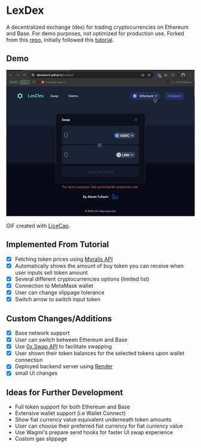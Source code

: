 # LexDex

A decentralized exchange (dex) for trading cryptocurrencies on Ethereum and Base. For demo purposes, not optimized for production use. Forked from this [repo](https://github.com/IAmJaysWay/dexStarter), initially followed this [tutorial](https://www.youtube.com/watch?v=t8U7GRrlYW8).

## Demo
![Demo](docs/LexDex.gif)

GIF created with [LiceCap](http://www.cockos.com/licecap/).

## Implemented From Tutorial

- [x] Fetching token prices using [Moralis API](https://developers.moralis.com/)
- [x] Automatically shows the amount of buy token you can receive when user inputs sell token amount
- [x] Several different cryptocurrencies options (limited list)
- [x] Connection to MetaMask wallet
- [x] User can change slippage tolerance
- [x] Switch arrow to switch input token

## Custom Changes/Additions
- [x] Base network support
- [x] User can switch between Ethereum and Base
- [x] Use [0x Swap API](https://0x.org/products/swap) to facilitate swapping
- [x] User shown their token balances for the selected tokens upon wallet connection
- [x] Deployed backend server using [Render](https://render.com/)
- [x] small UI changes

## Ideas for Further Development
- Full token support for both Ethereum and Base
- Extensive wallet support (i.e Wallet Connect)
- Show fiat currency value equivalent underneath token amounts
- User can choose their preferred fiat currency for fiat currency value
- Use Wagmi's prepare send hooks for faster UI swap experience
- Custom gas slippage
